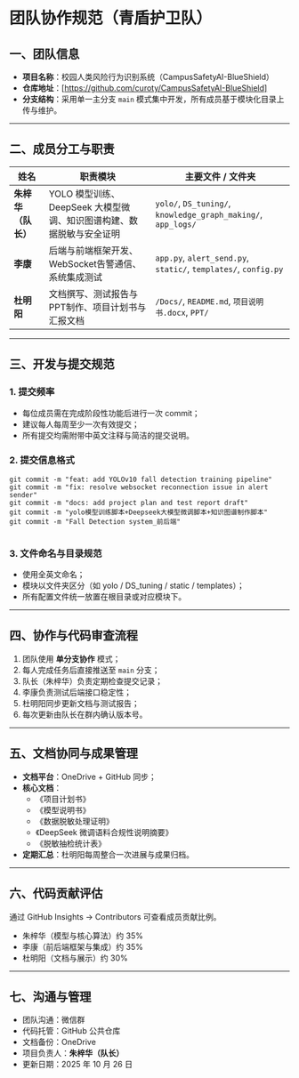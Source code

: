 # 团队协作规范（青盾护卫队）

## 一、团队信息
- **项目名称**：校园人类风险行为识别系统（CampusSafetyAI-BlueShield）  
- **仓库地址**：[https://github.com/curoty/CampusSafetyAI-BlueShield]  
- **分支结构**：采用单一主分支 `main` 模式集中开发，所有成员基于模块化目录上传与维护。  

---

## 二、成员分工与职责
| 姓名 | 职责模块 | 主要文件 / 文件夹 |
|------|-----------|------------------|
| **朱梓华（队长）** | YOLO 模型训练、DeepSeek 大模型微调、知识图谱构建、数据脱敏与安全证明 | `yolo/`, `DS_tuning/`, `knowledge_graph_making/`, `app_logs/` |
| **李康** | 后端与前端框架开发、WebSocket告警通信、系统集成测试 | `app.py`, `alert_send.py`, `static/`, `templates/`, `config.py` |
| **杜明阳** | 文档撰写、测试报告与PPT制作、项目计划书与汇报文档 | `/Docs/`, `README.md`, `项目说明书.docx`, `PPT/` |

---

## 三、开发与提交规范

### 1. 提交频率  
- 每位成员需在完成阶段性功能后进行一次 commit；  
- 建议每人每周至少一次有效提交；  
- 所有提交均需附带中英文注释与简洁的提交说明。  

### 2. 提交信息格式  
```
git commit -m "feat: add YOLOv10 fall detection training pipeline"
git commit -m "fix: resolve websocket reconnection issue in alert sender"
git commit -m "docs: add project plan and test report draft"
git commit -m "yolo模型训练脚本+Deepseek大模型微调脚本+知识图谱制作脚本"
git commit -m "Fall Detection system_前后端"


```

### 3. 文件命名与目录规范
- 使用全英文命名；  
- 模块以文件夹区分（如 yolo / DS_tuning / static / templates）；  
- 所有配置文件统一放置在根目录或对应模块下。

---

## 四、协作与代码审查流程
1. 团队使用 **单分支协作** 模式；
2. 每人完成任务后直接推送至 `main` 分支；
3. 队长（朱梓华）负责定期检查提交记录；
4. 李康负责测试后端接口稳定性；
5. 杜明阳同步更新文档与测试报告；
6. 每次更新由队长在群内确认版本号。

---

## 五、文档协同与成果管理
- **文档平台**：OneDrive + GitHub 同步；
- **核心文档**：  
  - 《项目计划书》  
  - 《模型说明书》  
  - 《数据脱敏处理证明》  
  - 《DeepSeek 微调语料合规性说明摘要》  
  - 《脱敏抽检统计表》  
- **定期汇总**：杜明阳每周整合一次进展与成果归档。

---

## 六、代码贡献评估
通过 GitHub Insights → Contributors 可查看成员贡献比例。   
- 朱梓华（模型与核心算法）约 35%  
- 李康（前后端框架与集成）约 35%  
- 杜明阳（文档与展示）约 30%

---

## 七、沟通与管理
- 团队沟通：微信群   
- 代码托管：GitHub 公共仓库  
- 文档备份：OneDrive  
- 项目负责人：**朱梓华（队长）**  
- 更新日期：2025 年 10 月 26 日  
